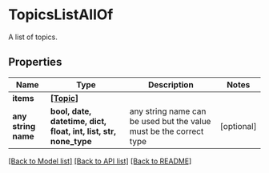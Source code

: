 # TopicsListAllOf

A list of topics.

## Properties
Name | Type | Description | Notes
------------ | ------------- | ------------- | -------------
**items** | [**[Topic]**](Topic.md) |  | 
**any string name** | **bool, date, datetime, dict, float, int, list, str, none_type** | any string name can be used but the value must be the correct type | [optional]

[[Back to Model list]](../README.md#documentation-for-models) [[Back to API list]](../README.md#documentation-for-api-endpoints) [[Back to README]](../README.md)


